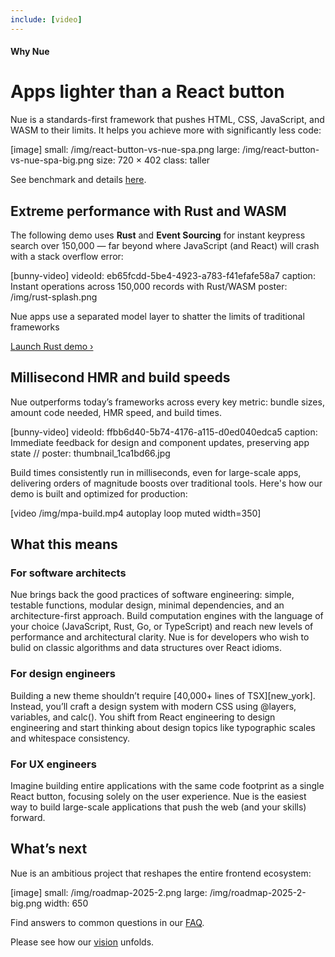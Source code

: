 ```yaml
---
include: [video]
---
```


#### Why Nue

# Apps lighter than a React button
Nue is a standards-first framework that pushes HTML, CSS, JavaScript, and WASM to their limits. It helps you achieve more with significantly less code:

[image]
  small: /img/react-button-vs-nue-spa.png
  large: /img/react-button-vs-nue-spa-big.png
  size: 720 × 402
  class: taller

See benchmark and details [here](react-button-vs-nue.html).


## Extreme performance with Rust and WASM

The following demo uses **Rust** and **Event Sourcing** for instant keypress search over 150,000 — far beyond where JavaScript (and React) will crash with a stack overflow error:

[bunny-video]
  videoId: eb65fcdd-5be4-4923-a783-f41efafe58a7
  caption: Instant operations across 150,000 records with Rust/WASM
  poster: /img/rust-splash.png


Nue apps use a separated model layer to shatter the limits of traditional frameworks

[Launch Rust demo ›](https://mpa.nuejs.org/app/?rust)



## Millisecond HMR and build speeds

Nue outperforms today’s frameworks across every key metric: bundle sizes, amount code needed, HMR speed, and build times.

[bunny-video]
  videoId: ffbb6d40-5b74-4176-a115-d0ed040edca5
  caption: Immediate feedback for design and component updates, preserving app state
  // poster: thumbnail_1ca1bd66.jpg

Build times consistently run in milliseconds, even for large-scale apps, delivering orders of magnitude boosts over traditional tools. Here's how our demo is built and optimized for production:

[video /img/mpa-build.mp4 autoplay loop muted width=350]



## What this means

### For software architects

Nue brings back the good practices of software engineering: simple, testable functions, modular design, minimal dependencies, and an architecture-first approach. Build computation engines with the language of your choice (JavaScript, Rust, Go, or TypeScript) and reach new levels of performance and architectural clarity. Nue is for developers who wish to bulid on classic algorithms and data structures over React idioms.

### For design engineers

Building a new theme shouldn’t require [40,000+ lines of TSX][new_york]. Instead, you’ll craft a design system with modern CSS using @layers, variables, and calc(). You shift from React engineering to design engineering and start thinking about design topics like typographic scales and whitespace consistency.

### For UX engineers

Imagine building entire applications with the same code footprint as a single React button, focusing solely on the user experience. Nue is the easiest way to build large-scale applications that push the web (and your skills) forward.


## What’s next

Nue is an ambitious project that reshapes the entire frontend ecosystem:

[image]
  small: /img/roadmap-2025-2.png
  large: /img/roadmap-2025-2-big.png
  width: 650

Find answers to common questions in our [FAQ](faq.html).

Please see how our [vision](/vision/) unfolds.
